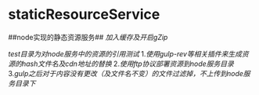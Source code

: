 # staticResourceService
##node实现的静态资源服务##
*加入缓存及开启gZip*

*test目录为对node服务中的资源的引用测试*
 1.*使用gulp-rev等相关插件来生成资源的hash文件名及cdn地址的替换*
 2.*使用ftp协议部署资源到node服务目录*
 3.*gulp之后对于内容没有更改（及文件名不变）的文件过滤掉，不上传到node服务目录下*

